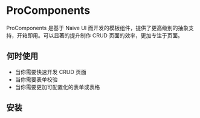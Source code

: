 
<script setup lang="ts">
definePage({
    name: 'default'
})
</script>
# ProComponents

ProComponents 是基于 Naive UI 而开发的模板组件，提供了更高级别的抽象支持，开箱即用。可以显著的提升制作 CRUD 页面的效率，更加专注于页面。

## 何时使用

- 当你需要快速开发 CRUD 页面
- 当你需要表单校验
- 当你需要更加可配置化的表单或表格

## 安装
